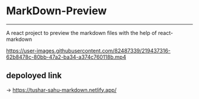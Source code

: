 # MarkDown-Preview
***
A react project to preview the markdown files
with the help of react-markdown

https://user-images.githubusercontent.com/82487339/219437316-62b8478c-80bb-47a2-ba34-a374c760118b.mp4

## depoloyed link
-> https://tushar-sahu-markdown.netlify.app/
